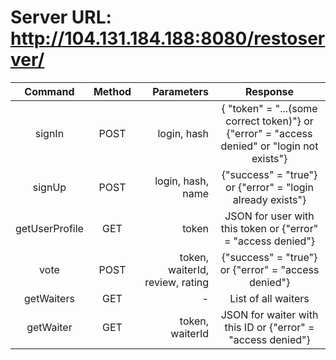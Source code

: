 Server URL: http://104.131.184.188:8080/restoserver/
=================

|     Command  | Method |Parameters| Response |
|:------------:|:------:|--------:|:-------:|
| signIn       |  POST  |login, hash      | { "token" = "...(some correct token)"} or {"error" = "access denied" or "login not exists"} |
|      signUp  |  POST  |login, hash, name| {"success" = "true"} or {"error" = "login already exists"}   |
|getUserProfile|  GET   |    token        |   JSON for user with this token or {"error" = "access denied"} |
| vote         |  POST  |token, waiterId, review, rating| {"success" = "true"} or {"error" = "access denied"} |
| getWaiters   |  GET   |    - |List of all waiters |
| getWaiter    |  GET   |token, waiterId| JSON for waiter with this ID or {"error" = "access denied"} |
